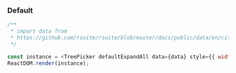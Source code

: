 ### Default

<!--start-code-->

```js
/**
 * import data from
 * https://github.com/rsuite/rsuite/blob/master/docs/public/data/en/city-simplified.json
 */

const instance = <TreePicker defaultExpandAll data={data} style={{ width: 246 }}/>;
ReactDOM.render(instance);
```

<!--end-code-->
